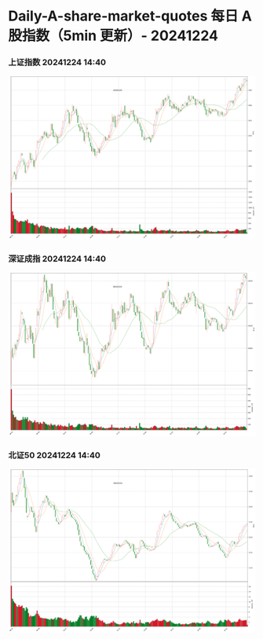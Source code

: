 
# Daily-A-share-market-quotes 每日 A 股指数（5min 更新）- 20241224

### 上证指数 20241224 14:40
![](./fig/2024/12/20241224-sh000001.png)

### 深证成指 20241224 14:40
![](./fig/2024/12/20241224-sz399001.png)

### 北证50 20241224 14:40
![](./fig/2024/12/20241224-bj899050.png)

